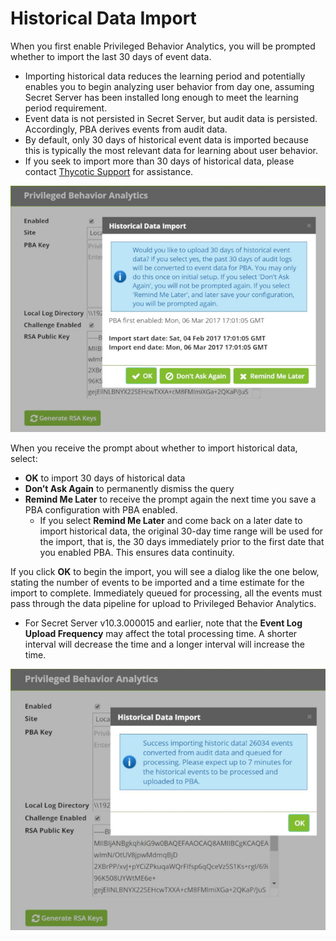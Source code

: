 [title]: # (Historical Data Import)
[tags]: # (Privileged Behavior Analytics,PBA,Historical Data Import)
[priority]: # (3050)

# Historical Data Import

When you first enable Privileged Behavior Analytics, you will be prompted whether to import the last 30 days of event data.

* Importing historical data reduces the learning period and potentially enables you to begin analyzing user behavior from day one, assuming Secret Server has been installed long enough to meet the learning period requirement.
* Event data is not persisted in Secret Server, but audit data is persisted. Accordingly, PBA derives events from audit data.
* By default, only 30 days of historical event data is imported because this is typically the most relevant data for learning about user behavior.
* If you seek to import more than 30 days of historical data, please contact [Thycotic Support](../../support/index.md) for assistance.

![alt](images/30-days-query.jpg)

When you receive the prompt about whether to import historical data, select:

* **OK** to import 30 days of historical data
* **Don’t Ask Again** to permanently dismiss the query
* **Remind Me Later** to receive the prompt again the next time you save a PBA configuration with PBA enabled.
  * If you select **Remind Me Later** and come back on a later date to import historical data, the original 30-day time range will be used for the import, that is, the 30 days immediately prior to the first date that you enabled PBA. This ensures data continuity.

If you click **OK** to begin the import, you will see a dialog like the one below, stating the number of events to be imported and a time estimate for the import to complete. Immediately queued for processing, all the events must pass through the data pipeline for upload to Privileged Behavior Analytics.

* For Secret Server v10.3.000015 and earlier, note that the **Event Log Upload Frequency** may affect the total processing time. A shorter interval will decrease the time and a longer interval will increase the time.

![alt](images/hist-data-import.jpg)
